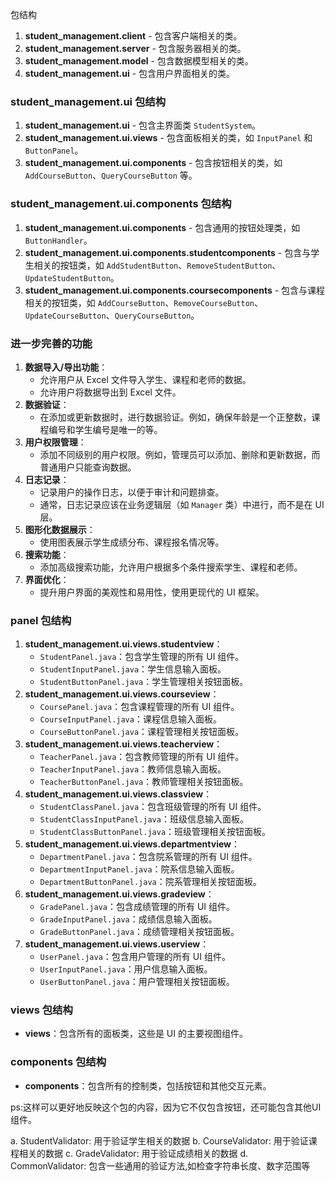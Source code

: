 包结构

1. **student_management.client** - 包含客户端相关的类。
2. **student_management.server** - 包含服务器相关的类。
3. **student_management.model** - 包含数据模型相关的类。
4. **student_management.ui** - 包含用户界面相关的类。

### student_management.ui 包结构

1. **student_management.ui** - 包含主界面类 `StudentSystem`。
2. **student_management.ui.views** - 包含面板相关的类，如 `InputPanel` 和 `ButtonPanel`。
3. **student_management.ui.components** - 包含按钮相关的类，如 `AddCourseButton`、`QueryCourseButton` 等。

### student_management.ui.components 包结构

1. **student_management.ui.components** - 包含通用的按钮处理类，如 `ButtonHandler`。
2. **student_management.ui.components.studentcomponents** -
   包含与学生相关的按钮类，如 `AddStudentButton`、`RemoveStudentButton`、`UpdateStudentButton`。
3. **student_management.ui.components.coursecomponents** -
   包含与课程相关的按钮类，如 `AddCourseButton`、`RemoveCourseButton`、`UpdateCourseButton`、`QueryCourseButton`。

### 进一步完善的功能

1. **数据导入/导出功能**：
    - 允许用户从 Excel 文件导入学生、课程和老师的数据。
    - 允许用户将数据导出到 Excel 文件。
2. **数据验证**：
    - 在添加或更新数据时，进行数据验证。例如，确保年龄是一个正整数，课程编号和学生编号是唯一的等。
3. **用户权限管理**：
    - 添加不同级别的用户权限。例如，管理员可以添加、删除和更新数据，而普通用户只能查询数据。
4. **日志记录**：
    - 记录用户的操作日志，以便于审计和问题排查。
    - 通常，日志记录应该在业务逻辑层（如 `Manager` 类）中进行，而不是在 UI 层。
5. **图形化数据展示**：
    - 使用图表展示学生成绩分布、课程报名情况等。
6. **搜索功能**：
    - 添加高级搜索功能，允许用户根据多个条件搜索学生、课程和老师。
7. **界面优化**：
    - 提升用户界面的美观性和易用性，使用更现代的 UI 框架。

### panel 包结构

1. **student_management.ui.views.studentview**：
    - `StudentPanel.java`：包含学生管理的所有 UI 组件。
    - `StudentInputPanel.java`：学生信息输入面板。
    - `StudentButtonPanel.java`：学生管理相关按钮面板。
2. **student_management.ui.views.courseview**：
    - `CoursePanel.java`：包含课程管理的所有 UI 组件。
    - `CourseInputPanel.java`：课程信息输入面板。
    - `CourseButtonPanel.java`：课程管理相关按钮面板。
3. **student_management.ui.views.teacherview**：
    - `TeacherPanel.java`：包含教师管理的所有 UI 组件。
    - `TeacherInputPanel.java`：教师信息输入面板。
    - `TeacherButtonPanel.java`：教师管理相关按钮面板。
4. **student_management.ui.views.classview**：
    - `StudentClassPanel.java`：包含班级管理的所有 UI 组件。
    - `StudentClassInputPanel.java`：班级信息输入面板。
    - `StudentClassButtonPanel.java`：班级管理相关按钮面板。
5. **student_management.ui.views.departmentview**：
    - `DepartmentPanel.java`：包含院系管理的所有 UI 组件。
    - `DepartmentInputPanel.java`：院系信息输入面板。
    - `DepartmentButtonPanel.java`：院系管理相关按钮面板。
6. **student_management.ui.views.gradeview**：
    - `GradePanel.java`：包含成绩管理的所有 UI 组件。
    - `GradeInputPanel.java`：成绩信息输入面板。
    - `GradeButtonPanel.java`：成绩管理相关按钮面板。
7. **student_management.ui.views.userview**：
    - `UserPanel.java`：包含用户管理的所有 UI 组件。
    - `UserInputPanel.java`：用户信息输入面板。
    - `UserButtonPanel.java`：用户管理相关按钮面板。

### views 包结构

- **views**：包含所有的面板类，这些是 UI 的主要视图组件。

### components 包结构

- **components**：包含所有的控制类，包括按钮和其他交互元素。

ps:这样可以更好地反映这个包的内容，因为它不仅包含按钮，还可能包含其他UI组件。

a. StudentValidator: 用于验证学生相关的数据
b. CourseValidator: 用于验证课程相关的数据
c. GradeValidator: 用于验证成绩相关的数据
d. CommonValidator: 包含一些通用的验证方法,如检查字符串长度、数字范围等